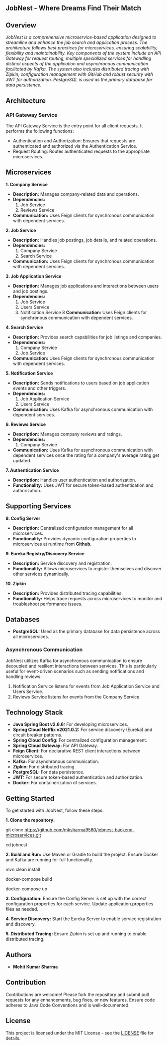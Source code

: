 ## JobNest - Where Dreams Find Their Match
## Overview
*JobNest is a comprehensive microservice-based application designed to streamline and enhance the job search and application process. The architecture follows best practices for microservices, ensuring scalability, flexibility and maintainability. Key components of the system include an API Gateway for request routing, multiple specialized services for handling distinct aspects of the application and asynchronous communication facilitated by Kafka. The system also includes distributed tracing with Zipkin, configuration management with GitHub and robust security with JWT for authorization. PostgreSQL is used as the primary database for data persistence.*

## Architecture
### API Gateway Service
The API Gateway Service is the entry point for all client requests. It performs the following functions:

* Authentication and Authorization: Ensures that requests are authenticated and authorized via the Authentication Service.
* Request Routing: Routes authenticated requests to the appropriate microservices.

## Microservices
**1. Company Service**

* **Description:** Manages company-related data and operations.
* **Dependencies:**
  1. Job Service
  2. Reviews Service
* **Communication:** Uses Feign clients for synchronous communication with dependent services.

**2. Job Service**

* **Description:** Handles job postings, job details, and related operations.
* **Dependencies:**
  1. Company Service
  2. Search Service
* **Communication:** Uses Feign clients for synchronous communication with dependent services.

**3. Job Application Service**

* **Description:** Manages job applications and interactions between users and job postings.
* **Dependencies:**
  1. Job Service
  2. Users Service
  3. Notification Service
8 **Communication:** Uses Feign clients for synchronous communication with dependent services.

**4. Search Service**

* **Description:** Provides search capabilities for job listings and companies.
* **Dependencies:**
  1. Company Service
  2. Job Service
* **Communication:** Uses Feign clients for synchronous communication with dependent services.

**5. Notification Service**

* **Description:** Sends notifications to users based on job application events and other triggers.
* **Dependencies:**
  1. Job Application Service
  2. Users Service
* **Communication:** Uses Kafka for asynchronous communication with dependent services.

**6. Reviews Service**

* **Description:** Manages company reviews and ratings.
* **Dependencies:**
  1. Company Service
* **Communication:** Uses Kafka for asynchronous communication with dependent services once the rating for a company's average rating get updated.

**7. Authentication Service**

* **Description:** Handles user authentication and authorization.
* **Functionality:** Uses JWT for secure token-based authentication and authorization..

## Supporting Services

**8. Config Server**

* **Description:** Centralized configuration management for all microservices.
* **Functionality:** Provides dynamic configuration properties to microservices at runtime from **Github.**

**9. Eureka Registry/Discovery Service**

* **Description:** Service discovery and registration.
* **Functionality:** Allows microservices to register themselves and discover other services dynamically.

**10. Zipkin**
* **Description:** Provides distributed tracing capabilities.
* **Functionality:** Helps trace requests across microservices to monitor and troubleshoot performance issues.

## Databases
* **PostgreSQL:** Used as the primary database for data persistence across all microservices.

### Asynchronous Communication
JobNest utilizes Kafka for asynchronous communication to ensure decoupled and resilient interactions between services. This is particularly useful for event-driven scenarios such as sending notifications and handling reviews:

1. Notification Service listens for events from Job Application Service and Users Service.
2. Reviews Service listens for events from the Company Service.

## Technology Stack
* **Java Spring Boot v2.6.6:** For developing microservices.
* **Spring Cloud Netflix v2021.0.2:** For service discovery (Eureka) and circuit breaker patterns.
* **Spring Cloud Config:** For centralized configuration management.
* **Spring Cloud Gateway:** For API Gateway.
* **Feign Client:** For declarative REST client interactions between microservices.
* **Kafka:** For asynchronous communication.
* **Zipkin:** For distributed tracing.
* **PostgreSQL:** For data persistence.
* **JWT:** For secure token-based authentication and authorization.
* **Docker:** For containerization of services.

## Getting Started
To get started with JobNest, follow these steps:

**1. Clone the repository:**

git clone https://github.com/mksharma9560/jobnest-backend-microservices.git

cd jobnest

**2. Build and Run:**
Use Maven or Gradle to build the project. Ensure Docker and Kafka are running for full functionality.

mvn clean install

docker-compose build

docker-compose up

**3. Configuration:**
Ensure the Config Server is set up with the correct configuration properties for each service. Update application.properties files as needed.

**4. Service Discovery:**
Start the Eureka Server to enable service registration and discovery.

**5. Distributed Tracing:**
Ensure Zipkin is set up and running to enable distributed tracing.

## Authors
* **Mohit Kumar Sharma**

## Contribution
Contributions are welcome! Please fork the repository and submit pull requests for any enhancements, bug fixes, or new features. Ensure code adheres to Java Code Conventions and is well-documented.

## License
This project is licensed under the MIT License - see the [LICENSE](https://github.com/mksharma9560/jobnest-backend-microservices/blob/master/License.txt)
file for details.
